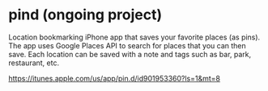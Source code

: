 pind  (ongoing project)
====

Location bookmarking iPhone app that saves your favorite places (as pins).
The app uses Google Places API to search for places that you can then save. Each location can be saved with a note and tags
such as bar, park, restaurant, etc. 

https://itunes.apple.com/us/app/pin.d/id901953360?ls=1&mt=8
